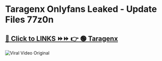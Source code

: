 
 # Taragenx Onlyfans Leaked - Update Files 77z0n

## <h2><a href="https://clipsfans.com/Taragenx&ref=git">🔗 Click to LINKS ⏩⏩ 👉 🟢 Taragenx </a></h2>

<a href="https://clipsfans.com/Taragenx&ref=git" rel="nofollow" data-target="animated-image.originalLink"><img src="https://i.ibb.co.com/xMMVF88/686577567.gif" alt="Viral Video Original" style="max-width: 100%; display: inline-block;" data-target="animated-image.originalImage"></a>

